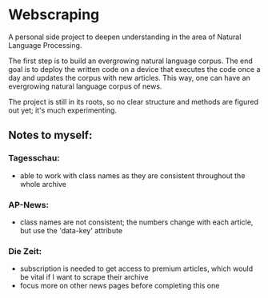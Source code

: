 # Webscraping

A personal side project to deepen understanding in the area of Natural Language Processing.

The first step is to build an evergrowing natural language corpus.
The end goal is to deploy the written code on a device that executes the code once a day and updates the corpus with new articles.
This way, one can have an evergrowing natural language corpus of news.

The project is still in its roots, so no clear structure and methods are figured out yet; it's much experimenting.


## Notes to myself:

### Tagesschau:
- able to work with class names as they are consistent throughout the whole archive

### AP-News:
- class names are not consistent; the numbers change with each article, but use the 'data-key' attribute

### Die Zeit:
- subscription is needed to get access to premium articles, which would be vital if I want to scrape their archive
- focus more on other news pages before completing this one
